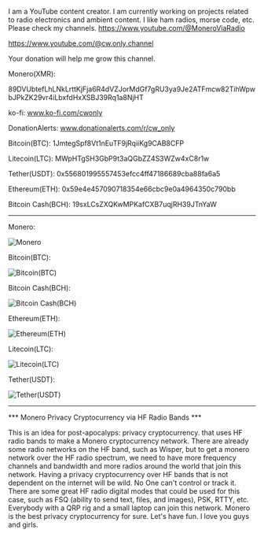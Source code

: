 I am a YouTube content creator. I am currently working on projects related to radio electronics and ambient content. I like ham radios, morse code, etc.
Please check my channels.
https://www.youtube.com/@MoneroViaRadio

https://www.youtube.com/@cw.only.channel

Your donation will help me grow this channel.

Monero(XMR):

89DVUbtefLhLNkLrttKjFja6R4dVZJorMdGf7gRU3ya9Je2ATFmcw82TihWpwbJPkZK29vr4iLbxfdHxXSBJ39Rq1a8NjHT

ko-fi:  www.ko-fi.com/cwonly

DonationAlerts:  www.donationalerts.com/r/cw_only

Bitcoin(BTC):  1JmtegSpf8Vt1nEuTF9jRqiiKg9CAB8CFP

Litecoin(LTC):  MWpHTgSH3GbP9t3aQGbZZ4S3WZw4xC8r1w

Tether(USDT):  0x556801995557453efcc4ff47186689cba88fa6a5

Ethereum(ETH):  0x59e4e457090718354e66cbc9e0a4964350c790bb

Bitcoin Cash(BCH):  19sxLCsZXQKwMPKafCXB7uqjRH39JTnYaW

----------------------------------
Monero:

![Monero](https://github.com/user-attachments/assets/835ecdef-b059-4783-b68f-fcbb1f989f7a)

Bitcoin(BTC):

![Bitcoin(BTC)](https://github.com/user-attachments/assets/70d0ffca-fc88-4e6e-9afc-6b5cb819ec9e)

Bitcoin Cash(BCH):

![Bitcoin Cash(BCH)](https://github.com/user-attachments/assets/a830aaea-67bb-4256-81dc-07d4cca92556)

Ethereum(ETH):

![Ethereum(ETH)](https://github.com/user-attachments/assets/7041b51b-6925-4c44-bdee-3d88ecc403d5)

Litecoin(LTC):

![Litecoin(LTC)](https://github.com/user-attachments/assets/177d773f-9fd8-44eb-9cce-1143256da294)

Tether(USDT):

![Tether(USDT)](https://github.com/user-attachments/assets/c57a179e-0a52-4deb-b368-a40dca60d741)

----------------------------------------
*** Monero Privacy Cryptocurrency via HF Radio Bands ***

This is an idea for post-apocalyps: privacy cryptocurrency. that uses HF radio bands to make a Monero cryptocurrency network. There are already some radio networks on the HF band, such as Wisper, but to get a monero network over the HF radio spectrum, we need to have more frequency channels and bandwidth and more radios around the world that join this network. Having a privacy cryptocurrency over HF bands that is not dependent on the internet will be wild. No One can't control or track it. There are some great HF radio digital modes that could be used for this case, such as FSQ (ability to send text, files, and images), PSK, RTTY, etc. Everybody with a QRP rig and a small laptop can join this network. Monero is the best privacy cryptocurrency for sure. Let's have fun. I love you guys and girls.


